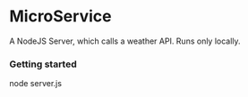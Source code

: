 # MicroService

A NodeJS Server, which calls a weather API. Runs only locally.

### Getting started

node server.js
